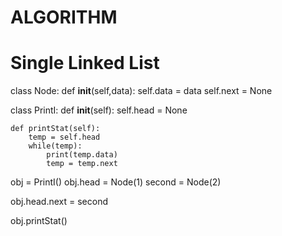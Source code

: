 # ALGORITHM

# Single Linked List 

class Node:
    def __init__(self,data):
        self.data = data
        self.next = None

class PrintI:
    def __init__(self):
        self.head = None
        
    def printStat(self):
        temp = self.head
        while(temp):
            print(temp.data)
            temp = temp.next

obj = PrintI()
obj.head = Node(1)
second = Node(2)

obj.head.next = second

obj.printStat()